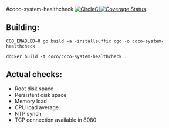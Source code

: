 #coco-system-healthcheck
[![CircleCI](https://circleci.com/gh/Financial-Times/coco-system-healthcheck.svg?style=svg)](https://circleci.com/gh/Financial-Times/coco-system-healthcheck)[![Coverage Status](https://coveralls.io/repos/github/Financial-Times/coco-system-healthcheck/badge.svg?branch=master)](https://coveralls.io/github/Financial-Times/coco-system-healthcheck?branch=master)
## Building:
```
CGO_ENABLED=0 go build -a -installsuffix cgo -o coco-system-healthcheck .

docker build -t coco/coco-system-healthcheck .
```

## Actual checks:
* Root disk space
* Persistent disk space
* Memory load
* CPU load average 
* NTP synch
* TCP connection available in 8080